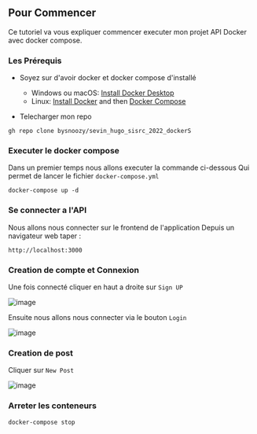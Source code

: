 ## Pour Commencer

Ce tutoriel va vous expliquer commencer executer mon projet API Docker avec docker compose.

### Les Prérequis

- Soyez sur d'avoir docker et docker compose d'installé
  - Windows ou macOS:
    [Install Docker Desktop](https://www.docker.com/get-started)
  - Linux: [Install Docker](https://www.docker.com/get-started) and then
    [Docker Compose](https://github.com/docker/compose)
    
 - Telecharger mon repo
 
 ```console
gh repo clone bysnoozy/sevin_hugo_sisrc_2022_dockerS
```
   
### Executer le docker compose

Dans un premier temps nous allons executer la commande ci-dessous 
Qui permet de lancer le fichier `docker-compose.yml`

```console
docker-compose up -d
```
### Se connecter a l'API

Nous allons nous connecter sur le frontend de l'application
Depuis un navigateur web taper :


```console
http://localhost:3000
```
### Creation de compte et Connexion

Une fois connecté cliquer en haut a droite sur `Sign UP`

![image](https://user-images.githubusercontent.com/31020571/152686770-3b0d43cf-532f-4faa-9fdf-85b784608fac.png)

Ensuite nous allons nous connecter via le bouton `Login`

![image](https://user-images.githubusercontent.com/31020571/152686818-293975a7-639a-4917-bf69-07d57091969e.png)

### Creation de post

Cliquer sur `New Post`

![image](https://user-images.githubusercontent.com/31020571/152686977-925a7ab1-7774-44e9-840a-0666be5099a9.png)

### Arreter les conteneurs

```console
docker-compose stop
```
